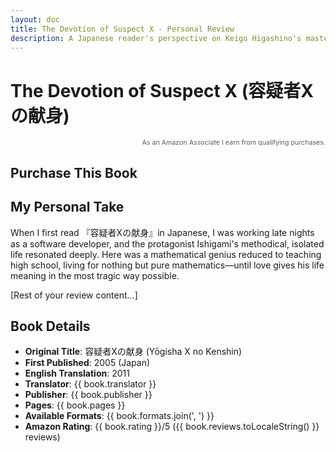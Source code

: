 ```yaml
---
layout: doc
title: The Devotion of Suspect X - Personal Review
description: A Japanese reader's perspective on Keigo Higashino's masterpiece that redefined what mathematical precision could bring to mystery fiction.
---
```


<script setup>
import AmazonBookCard from '../../../.vitepress/components/AmazonBookCard.vue'
import { getBook } from '../../../.vitepress/amazon-config.js'

const book = getBook('devotion-of-suspect-x')
</script>

# The Devotion of Suspect X (容疑者Xの献身)

<div class="affiliate-disclosure">
  <small>As an Amazon Associate I earn from qualifying purchases.</small>
</div>

## Purchase This Book

<AmazonBookCard 
  :book="book" 
  :asin="book.asin"
  associate-id="northernscrip-20"
/>

## My Personal Take

When I first read 『容疑者Xの献身』in Japanese, I was working late nights as a software developer, and the protagonist Ishigami's methodical, isolated life resonated deeply. Here was a mathematical genius reduced to teaching high school, living for nothing but pure mathematics—until love gives his life meaning in the most tragic way possible.

[Rest of your review content...]

## Book Details

- **Original Title**: 容疑者Xの献身 (Yōgisha X no Kenshin)
- **First Published**: 2005 (Japan)
- **English Translation**: 2011
- **Translator**: {{ book.translator }}
- **Publisher**: {{ book.publisher }}
- **Pages**: {{ book.pages }}
- **Available Formats**: {{ book.formats.join(', ') }}
- **Amazon Rating**: {{ book.rating }}/5 ({{ book.reviews.toLocaleString() }} reviews)

<style>
.affiliate-disclosure {
  color: var(--vp-c-text-3);
  font-size: 0.8rem;
  margin-bottom: 1rem;
  text-align: right;
  opacity: 0.7;
}
</style>